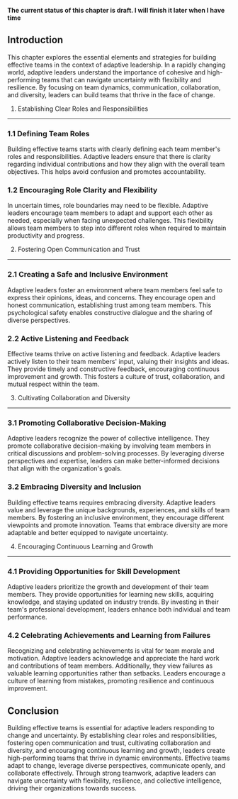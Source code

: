 **The current status of this chapter is draft. I will finish it later when I have time**

Introduction
------------

This chapter explores the essential elements and strategies for building effective teams in the context of adaptive leadership. In a rapidly changing world, adaptive leaders understand the importance of cohesive and high-performing teams that can navigate uncertainty with flexibility and resilience. By focusing on team dynamics, communication, collaboration, and diversity, leaders can build teams that thrive in the face of change.

1. Establishing Clear Roles and Responsibilities
------------------------------------------------

### 1.1 Defining Team Roles

Building effective teams starts with clearly defining each team member's roles and responsibilities. Adaptive leaders ensure that there is clarity regarding individual contributions and how they align with the overall team objectives. This helps avoid confusion and promotes accountability.

### 1.2 Encouraging Role Clarity and Flexibility

In uncertain times, role boundaries may need to be flexible. Adaptive leaders encourage team members to adapt and support each other as needed, especially when facing unexpected challenges. This flexibility allows team members to step into different roles when required to maintain productivity and progress.

2. Fostering Open Communication and Trust
-----------------------------------------

### 2.1 Creating a Safe and Inclusive Environment

Adaptive leaders foster an environment where team members feel safe to express their opinions, ideas, and concerns. They encourage open and honest communication, establishing trust among team members. This psychological safety enables constructive dialogue and the sharing of diverse perspectives.

### 2.2 Active Listening and Feedback

Effective teams thrive on active listening and feedback. Adaptive leaders actively listen to their team members' input, valuing their insights and ideas. They provide timely and constructive feedback, encouraging continuous improvement and growth. This fosters a culture of trust, collaboration, and mutual respect within the team.

3. Cultivating Collaboration and Diversity
------------------------------------------

### 3.1 Promoting Collaborative Decision-Making

Adaptive leaders recognize the power of collective intelligence. They promote collaborative decision-making by involving team members in critical discussions and problem-solving processes. By leveraging diverse perspectives and expertise, leaders can make better-informed decisions that align with the organization's goals.

### 3.2 Embracing Diversity and Inclusion

Building effective teams requires embracing diversity. Adaptive leaders value and leverage the unique backgrounds, experiences, and skills of team members. By fostering an inclusive environment, they encourage different viewpoints and promote innovation. Teams that embrace diversity are more adaptable and better equipped to navigate uncertainty.

4. Encouraging Continuous Learning and Growth
---------------------------------------------

### 4.1 Providing Opportunities for Skill Development

Adaptive leaders prioritize the growth and development of their team members. They provide opportunities for learning new skills, acquiring knowledge, and staying updated on industry trends. By investing in their team's professional development, leaders enhance both individual and team performance.

### 4.2 Celebrating Achievements and Learning from Failures

Recognizing and celebrating achievements is vital for team morale and motivation. Adaptive leaders acknowledge and appreciate the hard work and contributions of team members. Additionally, they view failures as valuable learning opportunities rather than setbacks. Leaders encourage a culture of learning from mistakes, promoting resilience and continuous improvement.

Conclusion
----------

Building effective teams is essential for adaptive leaders responding to change and uncertainty. By establishing clear roles and responsibilities, fostering open communication and trust, cultivating collaboration and diversity, and encouraging continuous learning and growth, leaders create high-performing teams that thrive in dynamic environments. Effective teams adapt to change, leverage diverse perspectives, communicate openly, and collaborate effectively. Through strong teamwork, adaptive leaders can navigate uncertainty with flexibility, resilience, and collective intelligence, driving their organizations towards success.
